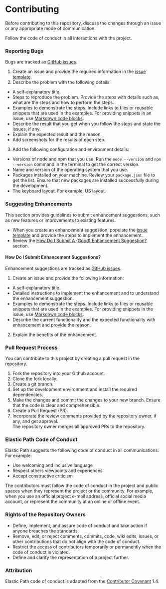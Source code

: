 # Contributing

Before contributing to this repository, discuss the changes through an issue or any appropriate mode of communication.

Follow the code of conduct in all interactions with the project.

### Reporting Bugs

Bugs are tracked as [GitHub issues](https://guides.github.com/features/issues/).

1. Create an issue and provide the required information in the [issue template](ISSUE_TEMPLATE.md).
2. Describe the problem with the following details:
  - A self-explanatory title.
  - Steps to reproduce the problem. Provide the steps with details such as, what are the steps and how to perform the steps.
  - Examples to demonstrate the steps. Include links to files or reusable snippets that are used in the examples. For providing snippets in an issue, use [Markdown code blocks](https://help.github.com/articles/markdown-basics/#multiple-lines).
  - Describe the result that you get when you follow the steps and state the issues, if any.
  - Explain the expected result and the reason.
  - Add screenshots for the results of each step.
3. Add the following configuration and environment details:
  - Versions of node and npm that you use. Run the `node --version` and `npm --version` command in the terminal to get the correct version.
  - Name and version of the operating system that you use.
  - Packages installed on your machine. Review your `package.json` file to get the list. Ensure that new packages are installed successfully during the development.
  - The keyboard layout. For example, US layout.

### Suggesting Enhancements

This section provides guidelines to submit enhancement suggestions, such as new features or improvements to existing features.

- When you create an enhancement suggestion, populate the [issue template](ISSUE_TEMPLATE.md) and provide the steps to implement the enhancement.
- Review the [How Do I Submit A (Good) Enhancement Suggestion?](#how-do-i-submit-a-good-enhancement-suggestion) section.

#### How Do I Submit Enhancement Suggestions?

Enhancement suggestions are tracked as [GitHub issues](https://guides.github.com/features/issues/).

1. Create an issue and provide the following information:
  - A self-explanatory title.
  - Detailed instructions to implement the enhancement and to understand the enhancement suggestion.
  - Examples to demonstrate the steps. Include links to files or reusable snippets that are used in the examples. For providing snippets in the issue, use [Markdown code blocks](https://help.github.com/articles/markdown-basics/#multiple-lines).
  - Describe the current functionality and the expected functionality with enhancement and provide the reason.
2. Explain the benefits of the enhancement.

### Pull Request Process

You can contribute to this project by creating a pull request in the repository.

1. Fork the repository into your Github account.
2. Clone the fork locally.
3. Create a git branch.
4. Set up the development environment and install the required dependencies.
5. Make the changes and commit the changes to your new branch. Ensure that the code is clear and comprehensible.
6. Create a Pull Request (PR).
7. Incorporate the review comments provided by the repository owner, if any, and get approval.<br/>
The repository owner merges all approved PRs to the repository.

### Elastic Path Code of Conduct

Elastic Path suggests the following code of conduct in all communications. For example:

* Use welcoming and inclusive language
* Respect others viewpoints and experiences
* Accept constructive criticism

The contributors must follow the code of conduct in the project and public spaces
when they represent the project or the community. For example, when you use an official project e-mail address, official social media account, or represent the community at an online or offline event.

### Rights of the Repository Owners

- Define, implement, and assure code of conduct and take action if anyone breaches the standards.
- Remove, edit, or reject comments, commits, code, wiki edits, issues, or other contributions that do not align with the code of conduct.
- Restrict the access of contributors temporarily or permanently when the code of conduct is violated.
- Define and clarify the representation of a project further.


### Attribution

Elastic Path code of conduct is adapted from the [Contributor Covenant](http://contributor-covenant.org/version/1/4) 1.4.

